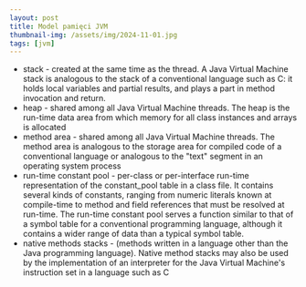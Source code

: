 ```yaml
---
layout: post
title: Model pamięci JVM
thumbnail-img: /assets/img/2024-11-01.jpg
tags: [jvm]
---
```


- stack - created at the same time as the thread. A Java Virtual Machine stack is analogous to the stack of a conventional language such as C: it holds local variables and partial results, and plays a part in method invocation and return.
- heap - shared among all Java Virtual Machine threads. The heap is the run-time data area from which memory for all class instances and arrays is allocated
- method area - shared among all Java Virtual Machine threads. The method area is analogous to the storage area for compiled code of a conventional language or analogous to the "text" segment in an operating system process
- run-time constant pool - per-class or per-interface run-time representation of the constant_pool table in a class file. It contains several kinds of constants, ranging from numeric literals known at compile-time to method and field references that must be resolved at run-time. The run-time constant pool serves a function similar to that of a symbol table for a conventional programming language, although it contains a wider range of data than a typical symbol table.
- native methods stacks - (methods written in a language other than the Java programming language). Native method stacks may also be used by the implementation of an interpreter for the Java Virtual Machine's instruction set in a language such as C